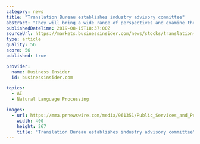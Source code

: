 ```yaml
---
category: news
title: "Translation Bureau establishes industry advisory committee"
abstract: "They will bring a wide range of perspectives and examine the use and impact of neural machine translation, including the effort required to ensure quality translation using new tools to better ..."
publishedDateTime: 2019-08-15T18:37:00Z
sourceUrl: https://markets.businessinsider.com/news/stocks/translation-bureau-establishes-industry-advisory-committee-1028450844
type: article
quality: 56
score: 56
published: true

provider:
  name: Business Insider
  id: businessinsider.com

topics:
  - AI
  - Natural Language Processing

images:
  - url: https://mma.prnewswire.com/media/961351/Public_Services_and_Procurement_Canada_Translation_Bureau_establ.jpg
    width: 400
    height: 267
    title: "Translation Bureau establishes industry advisory committee"
---
```

